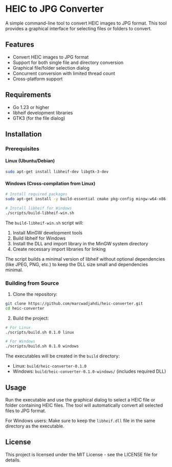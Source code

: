 # HEIC to JPG Converter

A simple command-line tool to convert HEIC images to JPG format. This tool provides a graphical interface for selecting files or folders to convert.

## Features

- Convert HEIC images to JPG format
- Support for both single file and directory conversion
- Graphical file/folder selection dialog
- Concurrent conversion with limited thread count
- Cross-platform support

## Requirements

- Go 1.23 or higher
- libheif development libraries
- GTK3 (for the file dialog)

## Installation

### Prerequisites

#### Linux (Ubuntu/Debian)
```bash
sudo apt-get install libheif-dev libgtk-3-dev
```

#### Windows (Cross-compilation from Linux)
```bash
# Install required packages
sudo apt-get install -y build-essential cmake pkg-config mingw-w64-x86-64-dev libheif-dev golang-go

# Install libheif for Windows
./scripts/build-libheif-win.sh
```

The `build-libheif-win.sh` script will:
1. Install MinGW development tools
2. Build libheif for Windows
3. Install the DLL and import library in the MinGW system directory
4. Create necessary import libraries for linking

The script builds a minimal version of libheif without optional dependencies (like JPEG, PNG, etc.) to keep the DLL size small and dependencies minimal.

### Building from Source

1. Clone the repository:
```bash
git clone https://github.com/marcwadjahdi/heic-converter.git
cd heic-converter
```

2. Build the project:
```bash
# For Linux
./scripts/build.sh 0.1.0 linux

# For Windows
./scripts/build.sh 0.1.0 windows
```

The executables will be created in the `build` directory:
- Linux: `build/heic-converter-0.1.0`
- Windows: `build/heic-converter-0.1.0-windows/` (includes required DLL)

## Usage

Run the executable and use the graphical dialog to select a HEIC file or folder containing HEIC files. The tool will automatically convert all selected files to JPG format.

For Windows users: Make sure to keep the `libheif.dll` file in the same directory as the executable.

## License

This project is licensed under the MIT License - see the LICENSE file for details. 